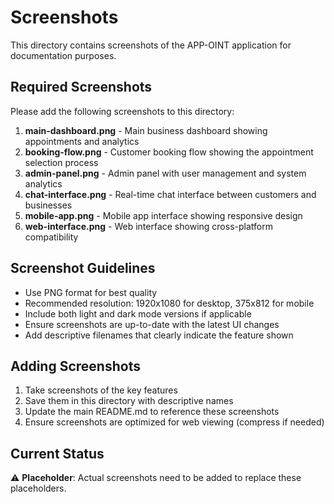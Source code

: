# Screenshots

This directory contains screenshots of the APP-OINT application for documentation purposes.

## Required Screenshots

Please add the following screenshots to this directory:

1. **main-dashboard.png** - Main business dashboard showing appointments and analytics
2. **booking-flow.png** - Customer booking flow showing the appointment selection process
3. **admin-panel.png** - Admin panel with user management and system analytics
4. **chat-interface.png** - Real-time chat interface between customers and businesses
5. **mobile-app.png** - Mobile app interface showing responsive design
6. **web-interface.png** - Web interface showing cross-platform compatibility

## Screenshot Guidelines

- Use PNG format for best quality
- Recommended resolution: 1920x1080 for desktop, 375x812 for mobile
- Include both light and dark mode versions if applicable
- Ensure screenshots are up-to-date with the latest UI changes
- Add descriptive filenames that clearly indicate the feature shown

## Adding Screenshots

1. Take screenshots of the key features
2. Save them in this directory with descriptive names
3. Update the main README.md to reference these screenshots
4. Ensure screenshots are optimized for web viewing (compress if needed)

## Current Status

⚠️ **Placeholder**: Actual screenshots need to be added to replace these placeholders. 